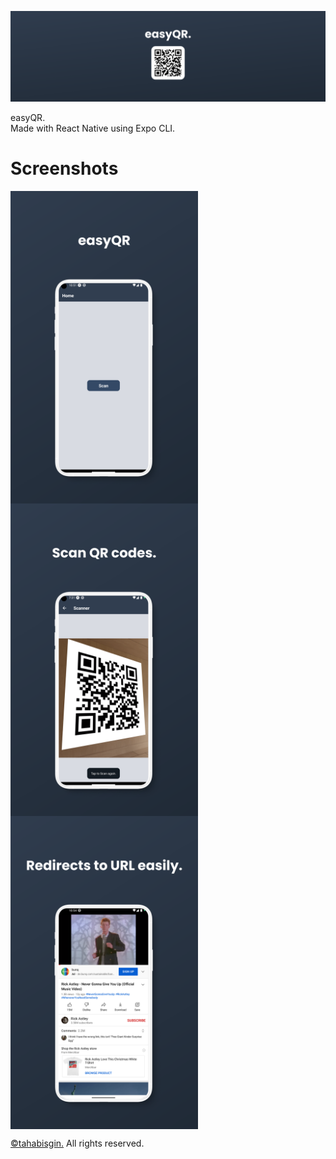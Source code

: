 ![easyQR](https://github.com/tahabisginsoftware/easyqr/blob/master/assets/github%20cover.png "easyQR")

easyQR.<br>
Made with React Native using Expo CLI.

# Screenshots
<img align="left" alt="qr1" src="https://github.com/tahabisginsoftware/easyqr/blob/master/assets/screen_one.png" width="300"/>
<img align="left" alt="qr2" src="https://github.com/tahabisginsoftware/easyqr/blob/master/assets/screen_two.png" width="300"/>
<img align="center" alt="qr3" src="https://github.com/tahabisginsoftware/easyqr/blob/master/assets/screen_three.png" width="300"/>

[©tahabisgin.](https://tbsvsn.com) All rights reserved.

